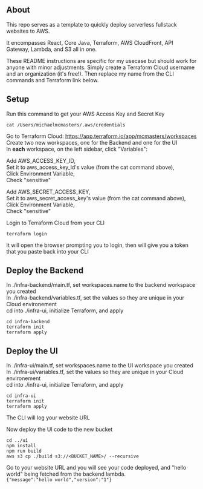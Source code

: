 ## About

This repo serves as a template to quickly deploy serverless fullstack websites to AWS.

It encompasses React, Core Java, Terraform, AWS CloudFront, API Gateway, Lambda, and S3 all in one.

These README instructions are specific for my usecase but should work for anyone with minor adjustments. Simply create a Terraform Cloud username and an organization (it's free!). Then replace my name from the CLI commands and Terraform link below.

## Setup

Run this command to get your AWS Access Key and Secret Key
```
cat /Users/michaelmcmasters/.aws/credentials
```

Go to Terraform Cloud: https://app.terraform.io/app/mcmasters/workspaces
<br />
Create two new workspaces, one for the Backend and one for the UI
<br />
In **each** workspace, on the left sidebar, click "Variables":

Add AWS_ACCESS_KEY_ID,
<br />
Set it to aws_access_key_id's value (from the cat command above),
<br />
Click Environment Variable,
<br />
Check "sensitive"

Add AWS_SECRET_ACCESS_KEY,
<br />
Set it to aws_secret_access_key's value (from the cat command above),
<br />
Click Environment Variable,
<br />
Check "sensitive"

Login to Terraform Cloud from your CLI
```
terraform login
```
It will open the browser prompting you to login, then will give you a token that you paste back into your CLI


## Deploy the Backend

In ./infra-backend/main.tf, set workspaces.name to the backend workspace you created
<br />
In ./infra-backend/variables.tf, set the values so they are unique in your Cloud environement
<br />
cd into ./infra-ui, initialize Terraform, and apply
```
cd infra-backend
terraform init
terraform apply
```


## Deploy the UI

In ./infra-ui/main.tf, set workspaces.name to the UI workspace you created
<br />
In ./infra-ui/variables.tf, set the values so they are unique in your Cloud environement
<br />
cd into ./infra-ui, initialize Terraform, and apply
```
cd infra-ui
terraform init
terraform apply
```
The CLI will log your website URL

Now deploy the UI code to the new bucket
```
cd ../ui
npm install
npm run build
aws s3 cp ./build s3://<BUCKET_NAME>/ --recursive
```

Go to your website URL and you will see your code deployed, and "hello world" being fetched from the backend lambda.
<br />
`{"message":"hello world","version":"1"}`